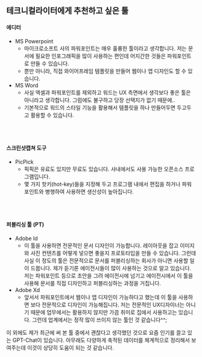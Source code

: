 ## 테크니컬라이터에게 추천하고 싶은 툴

#### 에디터
- MS Powerpoint
  - 마이크로소프트 사의 파워포인트는 매우 훌륭한 툴이라고 생각합니다. 저는 문서에 필요한 인포그래픽을 많이 사용하는 편인데 어지간한 것들은 파워포인트로 만들 수 있습니다. 
  - 뿐만 아니라, 직접 와이어프레임 템플릿을 만들어 웹이나 앱 디자인도 할 수 있습니다. 
- MS Word
  - 사실 엑셀과 파워포인트를 제외하고 워드는 UX 측면에서 생각보다 좋은 툴은 아니라고 생각합니다. 그럼에도 불구하고 당장 선택지가 없기 때문에.. 
  - 기본적으로 워드의 스타일 기능을 활용해서 템플릿을 하나 만들어두면 두고두고 활용할 수 있습니다.   

<br><br>

#### 스크린샷캡쳐 도구
- PicPick
  - 픽픽은 유료도 있지만 무료도 있습니다. 사내에서도 사용 가능한 오픈소스 프로그램입니다.
  - 몇 가지 핫키(hot-key)들을 지정해 두고 프로그램 내에서 편집을 하거나 파워포인트와 병행하여 사용하면 생산성이 높아집니다.

<br><br>

#### 퍼블리싱 툴 (PT)
- Adobe Id
  - 이 툴을 사용하면 전문적인 문서 디자인이 가능합니다. 레이아웃을 잡고 이미지와 사진 컨텐츠를 어떻게 넣으면 좋을지 프로토타입을 만들 수 있습니다. 그런데 사실 이 정도의 툴은 전문적으로 문서를 퍼블리싱하는 회사가 아니면 사용할 일이 드뭅니다. 제가 듣기론 에이전시들이 많이 사용하는 것으로 알고 있습니다. 저는 파워포인트 등으로 초안을 그려 에이전시에 넘기고 에이전시에서 이 툴을 사용해 문서를 직접 디자인하고 퍼블리싱하는 과정을 거칩니다.
- Adobe Xd
  - 앞서서 파워포인트에서 웹이나 앱 디자인이 가능하다고 했는데 이 툴을 사용하면 보다 전문적으로 디자인이 가능해집니다. 저는 전문적인 UX디자이너는 아니기 때문에 업무에서는 활용하지 않지만 가끔 취미로 집에서 사용하고는 있습니다. 그런데 업계에서는 정작 많이 쓰이지 않는 툴인 것 같습니다^^;


이 외에도 제가 최근에 써 본 툴 중에서 괜찮다고 생각했던 것으로 요즘 인기를 끌고 있는 GPT-Chat이 있습니다. 아무래도 다양하게 축적된 데이터를 체계적으로 정리해서 보여주는데 이것이 상당히 도움이 되는 것 같습니다. 


